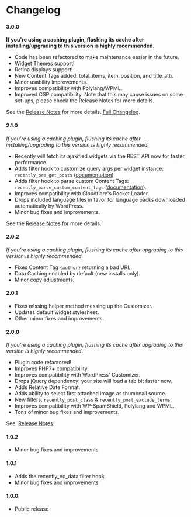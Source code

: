 Changelog
=========
#### 3.0.0 ####
**If you're using a caching plugin, flushing its cache after installing/upgrading to this version is highly recommended.**

* Code has been refactored to make maintenance easier in the future.
* Widget Themes support!
* Retina displays support!
* New Content Tags added: total_items, item_position, and title_attr.
* Minor usability improvements.
* Improves compatibility with Polylang/WPML.
* Improved CSP compatibility. Note that this may cause issues on some set-ups, please check the Release Notes for more details.

See the [Release Notes](https://cabrerahector.com/wordpress/recently-3-0-has-been-released/) for more details.
[Full Changelog](https://github.com/cabrerahector/recently/blob/master/changelog.md).

#### 2.1.0 ####
*If you're using a caching plugin, flushing its cache after installing/upgrading to this version is highly recommended.*

* Recently will fetch its ajaxified widgets via the REST API now for faster performance.
* Adds filter hook to customize query args per widget instance: `recently_pre_get_posts` ([documentation](https://github.com/cabrerahector/recently/wiki/1.-Filter-Hooks#recently_pre_get_posts))
* Adds filter hook to parse custom Content Tags: `recently_parse_custom_content_tags` ([documentation](https://github.com/cabrerahector/recently/wiki/1.-Filter-Hooks#recently_parse_custom_content_tags)).
* Improves compatibility with Cloudflare's Rocket Loader.
* Drops included language files in favor for language packs downloaded automatically by WordPress.
* Minor bug fixes and improvements.

See the [Release Notes](https://cabrerahector.com/wordpress/recently-2-1-rest-api-support-new-filter-hooks/) for more details.

#### 2.0.2 ####
*If you're using a caching plugin, flushing its cache after upgrading to this version is highly recommended.*

* Fixes Content Tag `{author}` returning a bad URL.
* Data Caching enabled by default (new installs only).
* Minor copy adjustments.

#### 2.0.1 ####
* Fixes missing helper method messing up the Customizer.
* Updates default widget stylesheet.
* Other minor fixes and improvements.

#### 2.0.0 ####
*If you're using a caching plugin, flushing its cache after upgrading to this version is highly recommended.*

* Plugin code refactored!
* Improves PHP7+ compatibility.
* Improves compatibility with WordPress' Customizer.
* Drops jQuery dependency: your site will load a tab bit faster now.
* Adds Relative Date Format.
* Adds ability to select first attached image as thumbnail source.
* New filters: `recently_post_class` & `recently_post_exclude_terms`.
* Improves compatibility with WP-SpamShield, Polylang and WPML.
* Tons of minor bug fixes and improvements.

See: [Release Notes](https://cabrerahector.com/wordpress/recently-2-0-is-out/).

#### 1.0.2 ####
* Minor bug fixes and improvements

#### 1.0.1 ####
* Adds the recently_no_data filter hook
* Minor bug fixes and improvements

#### 1.0.0 ####
* Public release